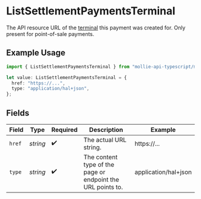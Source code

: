 # ListSettlementPaymentsTerminal

The API resource URL of the [terminal](get-terminal) this payment was created for. Only present for point-of-sale payments.

## Example Usage

```typescript
import { ListSettlementPaymentsTerminal } from "mollie-api-typescript/models/operations";

let value: ListSettlementPaymentsTerminal = {
  href: "https://...",
  type: "application/hal+json",
};
```

## Fields

| Field                                                       | Type                                                        | Required                                                    | Description                                                 | Example                                                     |
| ----------------------------------------------------------- | ----------------------------------------------------------- | ----------------------------------------------------------- | ----------------------------------------------------------- | ----------------------------------------------------------- |
| `href`                                                      | *string*                                                    | :heavy_check_mark:                                          | The actual URL string.                                      | https://...                                                 |
| `type`                                                      | *string*                                                    | :heavy_check_mark:                                          | The content type of the page or endpoint the URL points to. | application/hal+json                                        |